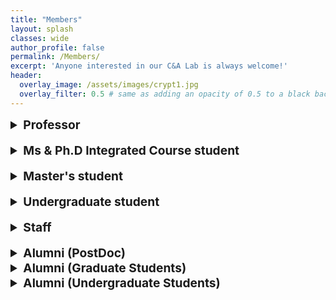 ```yaml
---
title: "Members"
layout: splash
classes: wide
author_profile: false
permalink: /Members/
excerpt: 'Anyone interested in our C&A Lab is always welcome!'
header:
  overlay_image: /assets/images/crypt1.jpg
  overlay_filter: 0.5 # same as adding an opacity of 0.5 to a black background
---
```


<link rel="preconnect" href="https://fonts.googleapis.com"><link rel="preconnect" href="https://fonts.gstatic.com" crossorigin><link href="https://fonts.googleapis.com/css2?family=Cookie&family=Dancing+Script&family=Yesteryear&display=swap" rel="stylesheet">

<details>
    <summary style="font-size:1.2rem; font-weight:bold;">
        Professor
    </summary>
    <ul type="square">
        <li><p style="text-align:left;"><A href="https://sites.google.com/site/jhsbhs/"><b sytle="font-size:120%;">Jae Hong Seo</b></A>
            <br>
            <img src="{{ site.url }}{{ site.baseurl }}/assets/images/jaehong.jpg" alt="" height="160" width="120" style="vertical-align:middle; margin-right: 75px;">
               <span style="margin-top:20px; font-size:30px; font-family:Yesteryear" >Stay hungry. Stay foolish.</span>
            </p>
            <u>Education</u>
            <br>
            Seoul National University
            <br>
            <i><p style="text-align:left;">Ph.D in Mathematics<span style="float:right;">Feb 2011</span></p></i>                
            Korea University
            <br>
            <i><p style="text-align:left;">BS in Mathematics<span style="float:right;">Feb 2004</span></p></i>
            <u>Research Interests</u>
            <br>
            Cryptography, Computational Number Theory, Information Security (Recently, very interested in crypto primitives for secure blockchains and/or deep learning such as zero-knowledge proofs and bio authentication)            
        </li>
    </ul>
</details>

<br>

<details>
    <summary style="font-size:1.2rem; font-weight:bold;">
        Ms & Ph.D Integrated Course student
    </summary>
    <ul type="square">        
        <br>
        <li><p style="text-align:left;"><A href="https://sunpill.github.io"><b sytle="font-size:120%;">Sunpill Kim</b></A>
        <br>
        <img src="{{ site.url }}{{ site.baseurl }}/assets/images/Sunpill1.jpg" alt="" height="160" width="120" style="vertical-align:middle; margin-right: 75px;">
          <span style="margin-top:20px; font-size:30px; font-family:Yesteryear" >Good words and good people are usually opposites.</span>
        </p>
        <u>Research Interests</u>
        <br>  
        Deep Learning-Based Biometric(Face, Speaker), Zero-Knowledge Proofs & Verifiable Computing
        <br>
        <br>  
        <details>
          <summary>
            Publication
          </summary>
          <ul>
            <li>
              Sunpill Kim, Yunseong Jeong, Jinsu Kim, Jungkon Kim, Hyung Tae Lee, and Jae Hong Seo, IronMask: Modular Architecture for Protecting Deep Face Template, In Proceedings of the IEEE/CVF Conference on Computer Vision and Pattern Recognition (CVPR), pages 16125-16134, 2021.(acceptance rate 23.4%)
            </li>
            <li>
              Bora Jeong, Sunpill Kim, Seunghun Paik, and Jae Hong Seo, Attack on Secure Triplet Loss, IEEE Access.
            </li>
            <li>
              Seunghun Paik, Sunpill Kim, and Jae Hong Seo, Analysis on Locality Sensitive HashingBased Biometric Template Protection Schemes, IEEE Transactions on Information Forensics & Security. (submitted)
            </li>
            <li>
              Sunpill Kim, Hoyong Shin, and Jae Hong Seo, Deep Face Template Protection in the Wild, Pattern Recognition. (submitted)
            </li>
          </ul>  
        </details> 
        <details>
          <summary>
            Awards
          </summary>
          <ul>
            <li>
              A*STAR Research Attachment Programme (ARAP) Jan 2023 - Jan 2024 Agency for Science, Technology and Research (A*STAR), Singapore S$38400
            </li>
            <li>
              Special Prize, National Cryptographic Technology Contest. Sep 2022 National Intelligence Service, Republic of Korea “Deep Face Template Protection in the Wild” $500
            </li>  
            <li>
              Excellence Prize, Academic Seminar. Nov 2019 College of Natural Science, Hanyang University “Security of Biometric Authentication” $300
            </li>  
          </ul>          
        </details>  
    </li>   
    <br>
        <li><p style="text-align:left;"><A href="https://hyeonbumlee.github.io"><b sytle="font-size:120%;">Hyeonbum Lee</b></A>
        <br>
        <img src="{{ site.url }}{{ site.baseurl }}/assets/images/Hyeonbum.jpg" alt="" height="160" width="120" style="vertical-align:middle; margin-right: 75px;">
          <span style="margin-top:20px; font-size:30px; font-family:Yesteryear" >What doesn't kill me makes me stronger</span>
        </p>
        <u>Research Interests</u>
        <br>
        Cryptography(Zero-Knowledge Proofs)
        </li>
        <br>
        <details>
          <summary>
            Publication
          </summary>
          <ul>
            <li>
              Hyeonbum Lee, Jae Hong Seo, "TENET : Sublogarithmic Proof, Sublinear Verifier Inner Product Argument without a Trusted Setup Accepted in IWSEC" 2023
            </li>  
            <li>
              Sungwook Kim, Hyeonbum Lee, Jae Hong Seo, [alphabetical order] Efficient Zero-Knowledge Arguments in Discrete Logarithm Setting: Sublogarithmic Proof or Sublinear Verifier Accepted in Asiacrypt 2022   
            </li>
            <li>
              Chanyang Ju, Hyeonbum Lee, Heewon Chung, Jae Hong Seo, and Sungwook Kim, Efficient Sum-Check Protocol for Convolution IEEE Access, vol. 9, pp. 164047-164059, 2021, doi:10.1109/ACCESS.2021.3133442.
            </li>
            <li>
              Chanyang Ju, Hyeonbum Lee, Heewon Chung, and Jae Hong Seo, Analysis of Zero-Knowledge Protocols for Verifiable Computation and Its Applications Journal of The Korea Institute of Information Security & Cryptology VOL.31, NO.4, Aug. 2020
            </li>
          </ul>  
        </details> 
        <details>
          <summary>
            Awards
          </summary>
          <ul>
            <li>
              Grand Prize, National Cryptographic Technology Contest. Oct 2022 Korea Cryptography Forum 
            </li>
            <li>
              Special Prize, National Cryptographic Technology Contest. Oct 2021 Korea Cryptography Forum
            </li> 
          </ul>  
        </details>     
      <br>
      <li><p style="text-align:left;"><b sytle="font-size:120%;">Chanwoo Hwang</b>
        <br>
        <img src="{{ site.url }}{{ site.baseurl }}/assets/images/Chanwoo.jpg" alt="" height="160" width="120" style="vertical-align:middle; margin-right: 75px;">
          <span style="margin-top:20px; font-size:30px; font-family:Yesteryear" >To doubt is safer than to be secure.</span>
        </p>       
        <u>Research Interests</u>
        <br>
        Deep Learning Algorithm, Computer Vision
        <br>
        <br>  
        <details>
          <summary>
            Awards
          </summary>
          <ul>
            <li>
              2021 Academic Seminar Hosted by College of Natural Science, Hanyang University Participation Prize
            </li>
          </ul>  
        </details>  
    </li>
    <br>  
    <li><p style="text-align:left;"><b sytle="font-size:120%;">Dongsoo Kim</b>
        <br>
        <img src="{{ site.url }}{{ site.baseurl }}/assets/images/Dongsu.jpg" alt="" height="160" width="120" style="vertical-align:middle; margin-right: 75px;">
          <span style="margin-top:20px; font-size:30px; font-family:Yesteryear" >Kites rise highest against the wind - not with it. -Winston Churchill-</span>
        </p>        
        <u>Research Interests</u>
        <br>
        Deep Learning Algorithm, Computer Vision
        <br>
        <br>  
        <details>
          <summary>
            Awards
          </summary>
          <ul>
            <li>
              2021 Academic Seminar Hosted by College of Natural Science, Hanyang University Participation Prize
            </li>
          </ul>  
        </details>  
    </li>
    <br>  
    <li><p style="text-align:left;"><b sytle="font-size:120%;">Hyunjung Son</b>
        <br>
        <img src="{{ site.url }}{{ site.baseurl }}/assets/images/hyunjung.jpg" alt="" height="160" width="120" style="vertical-align:middle; margin-right: 75px;">
          <span style="margin-top:20px; font-size:30px; font-family:Yesteryear" >Study without desire spoils the memory, and it retains nothing that it takes in. -Leonardo da Vinci-</span>
        </p>        
        <u>Research Interests</u>
        <br>
        Cryptography          
    </li>
    <br>  
    <li><p style="text-align:left;"><b sytle="font-size:120%;">Seunghun Paik</b>
        <br>
        <img src="{{ site.url }}{{ site.baseurl }}/assets/images/Seunghun.jpg" alt="" height="160" width="120" style="vertical-align:middle; margin-right: 75px;">
          <span style="margin-top:20px; font-size:30px; font-family:Yesteryear" >Be professional; be sceptical on your work. -Terrence Tao-</span>
        </p>        
        <u>Research Interests</u>
        <br>
        Privacy Preserving Machine Learning
        <br>  
        <br>
        <details>
          <summary>
            Publication
          </summary>
          <ul>
            <li>
              Analysis on Secure Triplet Loss Bora Jeong, Sunpill Kim, Seunghun Paik and Jae Hong Seo IEEE Access, 2022
            </li>
            <li>
              Analysis on Locality Sensitive Hashing-based Biometric Template Protection Schemes Seunghun Paik, Sunpill Kim and Jae Hong Seo Manuscript, Under Review
            </li>
          </ul>  
        </details> 
        <details>
          <summary>
            Awards
          </summary>
          <ul>
            <li>
              2022 Cryptanalysis Contest Hosted by Millitary Cryptography Research Center Excellence Award
            </li>
            <li>
              2019 Academic Seminar Hosted by College of Natural Science, Hanyang University Excellence Prize
            </li>
          </ul>  
        </details>  
      </li> 
    </ul>      
</details>

<br>

<details>
    <summary style="font-size:1.2rem; font-weight:bold;">
        Master's student
    </summary>
    <ul type="square">
        <li><p style="text-align:left;"><b sytle="font-size:120%;">Gwangwoon Lee</b>
        <br>
        <img src="{{ site.url }}{{ site.baseurl }}/assets/images/lgw.jpg" alt="" height="160" width="120"  style="vertical-align:middle; margin-right: 75px;">
          <span style="margin-top:20px; font-size:30px; font-family:Yesteryear" >Citius, Altius, Fortius.</span>
        </p>        
        <u>Research Interests</u>
        <br>
        Blockchain, Cryptography
        <br>  
        <br>
        <details>
          <summary>
            Publication
          </summary>
          <ul>
            <li>
              Ju, Chanyang, et al. Monitoring Provenance of Delegated Personal Data with Blockchain. In: 2022 IEEE International Conference on Blockchain (Blockchain). IEEE, 2022. p. 11-20.
            </li>
          </ul>  
        </details>   
    </li>
    <br>
        <li><p style="text-align:left;"><b sytle="font-size:120%;">Kyuhwan Lee</b>
        <br>
        <img src="{{ site.url }}{{ site.baseurl }}/assets/images/Kyuhwan.jpg" alt="" height="160" width="120" style="vertical-align:middle; margin-right: 75px;">
          <span style="margin-top:20px; font-size:30px; font-family:Yesteryear" >To the mind that is still, the whole universe surrenders.  -Lao Tzu-</span>
        </p>
        <u>Research Interests</u>
        <br>
        Lattice-based cryptography, Zero-Knowledge Proof
        <br>
        <br>  
        <details>
          <summary>
            Awards
          </summary>
          <ul>
            <li>
              2021 Academic Seminar Hosted by College of Natural Science, Hanyang University Top Prize
            </li>
          </ul>  
        </details>  
    </li>
    <br>
    <li><p style="text-align:left;"><b sytle="font-size:120%;">Bora Jeong</b>
        <br>
        <img src="{{ site.url }}{{ site.baseurl }}/assets/images/Bora.jpg" alt="" height="160" width="120" style="vertical-align:middle; margin-right: 75px;">
          <span style="margin-top:20px; font-size:30px; font-family:Yesteryear" >Life is a series of the moment.</span>
        </p>        
        <u>Research Interests</u>
        <br>
        Deep learning algorithm, Secure machine learning
        <br>
        <br>
        <details>
          <summary>
            Publication
          </summary>
          <ul>
            <li>
              B. Jeong, S. Kim, S. Paik and J. H. Seo, "Analysis on Secure Triplet Loss," in IEEE Access, vol. 10, pp. 124355-124362, 2022, doi: 10.1109/ACCESS.2022.3225430.
            </li>
          </ul>  
        </details>
        <details>
          <summary>
            Awards
          </summary>
          <ul>
            <li>
              A*STAR Singapore International Pre-Graduate Award (SIPGA). Nov 2022 - Mar 2023. Agency for Science, Technology and Research (A*STAR), Singapore
            </li>
            <li>
              Grand Prize, 2022 Best Research Paper Award for Graduate Students. Feb 2023. Research Institute for Natural Sciences, Hanyang University. “Analysis on Secure Triplet Loss”
            </li>  
          </ul>  
        </details>  
      </li>    
    </ul>
</details>

<br>

<details>
    <summary style="font-size:1.2rem; font-weight:bold;">
        Undergraduate student
    </summary>
    <ul type="square">        
        <li><p style="text-align:left;"><b sytle="font-size:120%;">Minsu Kim</b>
        <br>
        <img src="{{ site.url }}{{ site.baseurl }}/assets/images/minsu.jpg" alt="" height="160" width="120" style="vertical-align:middle; margin-right: 75px;">
          <span style="margin-top:20px; font-size:30px; font-family:Yesteryear" >Better than yesterday</span>
        </p>        
        <u>Research Interests</u>
        <br>
        BTP(Biometric Template Protection)
        <br>
        <br>
        <details>
          <summary>
            Awards
          </summary>
          <ul>
            <li>
              2022 Cryptanalysis Contest Hosted by Millitary Cryptography Research Center Excellence Award
            </li>
            <li>
              2022 Academic Seminar Hosted by College of Natural Science, Hanyang University Excellence Prize
            </li>
          </ul>  
        </details>  
    </li>
    <li><p style="text-align:left;"><b sytle="font-size:120%;">Yunki Kim</b>
        <br>
        <img src="{{ site.url }}{{ site.baseurl }}/assets/images/yunki.jpg" alt="" height="160" width="120" style="vertical-align:middle; margin-right: 75px;">
          <span style="margin-top:20px; font-size:30px; font-family:Yesteryear" >The foolish man seeks happiness in the distance, the wise man grows It under his feet. -James Oppenheim-</span>
        </p>        
        <u>Research Interests</u>
        <br>
        Cryptography
        <br>
        <br>
        <details>
          <summary>
            Awards
          </summary>
          <ul>            
            <li>
              2023 Academic Seminar Hosted by College of Natural Science, Hanyang University Encouragement Prize
            </li>
          </ul>  
        </details>  
    </li>  
    </ul>
</details>

<br>

<details>  
    <summary style="font-size:1.2rem; font-weight:bold;">
        Staff
    </summary>
    <ul type="square">
<!--         <li><p style="text-align:left;"><b sytle="font-size:120%;">Bomin Kwon</b>
        <br>
        <img src="{{ site.url }}{{ site.baseurl }}/assets/images/kbm.jpg" alt="" height="160" width="120">
        </p>
    </li> -->
        <li><p style="text-align:left;"><b sytle="font-size:120%;">Jiyeong Min</b>
        <br>
        <img src="{{ site.url }}{{ site.baseurl }}/assets/images/jiyeong.png" alt="" height="160" width="120">
        </p>
    </li>
    </ul>
</details>

<br>

<details>
    <summary style="font-size:1.2rem; font-weight:bold;">
        Alumni (PostDoc)
    </summary>
    <ul type="square">
        <li><p style="text-align:left;"><b sytle="font-size:120%;">Heewon Chung (Desilo)</b><span style="float:right;"> <i>Dec 2021</i></span></p>
    </li>
    </ul>
</details>

<details>
    <summary style="font-size:1.2rem; font-weight:bold;">
        Alumni (Graduate Students)
    </summary>
    <ul type="square">
        <li><p style="text-align:left;"><b sytle="font-size:120%;">Hwamin Yoo</b><span style="float:right;"> <i>Feb 2017</i></span></p>
    </li>
        <li><p style="text-align:left;"><b sytle="font-size:120%;">Changjin Kim (Onther)</b><span style="float:right;"> <i>Feb 2017</i></span></p>
    </li>
        <li><p style="text-align:left;"><b sytle="font-size:120%;">Gyumin Lim (KAIST Cyber Security Research Center)</b><span style="float:right;"> <i>Feb 2021</i></span></p>
    </li>
        <li><p style="text-align:left;"><b sytle="font-size:120%;">Chanyang Ju</b><span style="float:right;"> <i>Feb 2023</i></span></p>
    </li>  
    </ul>
</details>

<details>
    <summary style="font-size:1.2rem; font-weight:bold;">
        Alumni (Undergraduate Students)
    </summary>
    <ul type="square">
        <li><p style="text-align:left;"><b sytle="font-size:120%;">Sunpill Kim</b><span style="float:right;"> <i></i></span></p>
    </li>
        <li><p style="text-align:left;"><b sytle="font-size:120%;">Dongyoung Kim</b><span style="float:right;"> <i></i></span></p>
    </li>
        <li><p style="text-align:left;"><b sytle="font-size:120%;">Jaeyong Ahn</b><span style="float:right;"> <i></i></span></p>
    </li>
        <li><p style="text-align:left;"><b sytle="font-size:120%;">Jungmin Kim</b><span style="float:right;"> <i></i></span></p>
    </li>
        <li><p style="text-align:left;"><b sytle="font-size:120%;">SuRyun Ji</b><span style="float:right;"> <i></i></span></p>
    </li>
        <li><p style="text-align:left;"><b sytle="font-size:120%;"><A href="https://github.com/imeunu">Eunwoo Im </A><A href="https://sites.google.com/site/lliger9/?pli=1">(Visual Intelligence Lab @Hanyang University)</A></b><span style="float:right;"> <i></i></span></p>
    </li>
        <li><p style="text-align:left;"><b sytle="font-size:120%;">Taesam Kim (Hyundai Mobis)</b><span style="float:right;"> <i></i></span></p>
    </li>
        <li><p style="text-align:left;"><b sytle="font-size:120%;">Bora Jeong</b><span style="float:right;"> <i></i></span></p>
    </li>
        <li><p style="text-align:left;"><b sytle="font-size:120%;">Chanwoo Hwang</b><span style="float:right;"> <i></i></span></p>
    </li>
        <li><p style="text-align:left;"><b sytle="font-size:120%;">Donsu Kim</b><span style="float:right;"> <i></i></span></p>
    </li>
        <li><p style="text-align:left;"><b sytle="font-size:120%;">Hyunjung Son</b><span style="float:right;"> <i></i></span></p>
    </li>
        <li><p style="text-align:left;"><b sytle="font-size:120%;">Seongae Baek</b><span style="float:right;"> <i></i></span></p>
    </li>
        <li><p style="text-align:left;"><b sytle="font-size:120%;">Sangyoon Shin</b><span style="float:right;"> <i></i></span></p>
    </li>      
        <li><p style="text-align:left;"><b sytle="font-size:120%;">Yunjeong Heo</b><span style="float:right;"> <i></i></span></p>
    </li>
      <li><p style="text-align:left;"><b sytle="font-size:120%;">Seunghun Paik</b><span style="float:right;"> <i></i></span></p>
    </li>
    </ul>
</details>
